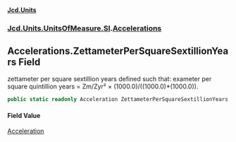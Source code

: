 #### [Jcd.Units](index.md 'index')

### [Jcd.Units.UnitsOfMeasure.SI](Jcd.Units.UnitsOfMeasure.SI.md 'Jcd.Units.UnitsOfMeasure.SI').[Accelerations](Accelerations.md 'Jcd.Units.UnitsOfMeasure.SI.Accelerations')

## Accelerations.ZettameterPerSquareSextillionYears Field

zettameter per square sextillion years defined such that: exameter per square quintillion years = Zm/Zyr² ×
(1000.0)/((1000.0)*(1000.0)).

```csharp
public static readonly Acceleration ZettameterPerSquareSextillionYears;
```

#### Field Value

[Acceleration](Acceleration.md 'Jcd.Units.UnitTypes.Acceleration')